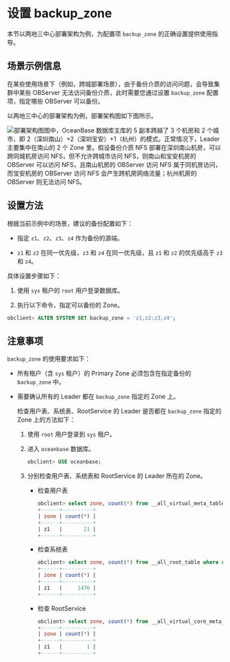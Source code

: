 设置 backup_zone
===================================

本节以两地三中心部署架构为例，为配置项 `backup_zone` 的正确设置提供使用指导。

场景示例信息
---------------------------

在某些使用场景下（例如，跨城部署场景），由于备份介质的访问问题，会导致集群中某些 OBServer 无法访问备份介质，此时需要您通过设置 `backup_zone` 配置项，指定哪些 OBServer 可以备份。

以两地三中心的部署架构为例，部署架构图如下图所示。

![部署架构图](https://help-static-aliyun-doc.aliyuncs.com/assets/img/zh-CN/0409944261/p286785.png)图中，OceanBase 数据库主库的 5 副本跨越了 3 个机房和 2 个城市，即 2（深圳南山）+2（深圳宝安）+1（杭州）的模式。正常情况下，Leader 主要集中在南山的 2 个 Zone 里。假设备份介质 NFS 部署在深圳南山机房，可以跨同城机房访问 NFS，但不允许跨城市访问 NFS，则南山和宝安机房的 OBServer 可以访问 NFS，且南山机房的 OBServer 访问 NFS 属于同机房访问，而宝安机房的 OBServer 访问 NFS 会产生跨机房网络流量；杭州机房的 OBServer 则无法访问 NFS。

设置方法
-------------------------

根据当前示例中的场景，建议的备份配置如下：

* 指定 `z1`、`z2`、`z3`、`z4` 作为备份的源端。

* `z1` 和 `z2` 在同一优先级，`z3` 和 `z4` 在同一优先级，且 `z1` 和 `z2` 的优先级高于 `z3` 和 `z4`。

具体设置步骤如下：

1. 使用 `sys` 租户的 `root` 用户登录数据库。

2. 执行以下命令，指定可以备份的 Zone。

```sql
obclient> ALTER SYSTEM SET backup_zone = 'z1,z2;z3,z4';
```

注意事项
-------------------------

`backup_zone` 的使用要求如下：

* 所有租户（含 `sys` 租户）的 Primary Zone 必须包含在指定备份的 `backup_zone` 中。

* 需要确认所有的 Leader 都在 `backup_zone` 指定的 Zone 上。

  检查用户表、系统表、RootService 的 Leader 是否都在 `backup_zone` 指定的 Zone 上的方法如下：
  1. 使用 `root` 用户登录到 `sys` 租户。

  2. 进入 `oceanbase` 数据库。

     ```sql
     obclient> USE oceanbase;
     ```

  3. 分别检查用户表、系统表和 RootService 的 Leader 所在的 Zone。

     * 检查用户表

       ```sql
       obclient> select zone, count(*) from __all_virtual_meta_table where role=1 group by zone;
       +------+----------+
       | zone | count(*) |
       +------+----------+
       | z1   |       21 |
       +------+----------+
       ```

     * 检查系统表

       ```sql
       obclient> select zone, count(*) from __all_root_table where role=1 group by zone;
       +------+----------+
       | zone | count(*) |
       +------+----------+
       | z1   |     1476 |
       +------+----------+
       ```

     * 检查 RootService

       ```sql
       obclient> select zone, count(*) from __all_virtual_core_meta_table where role=1 group by zone;
       +------+----------+
       | zone | count(*) |
       +------+----------+
       | z1   |        1 |
       +------+----------+
       ```

